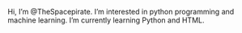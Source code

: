 Hi, I’m @TheSpacepirate.
I’m interested in python programming and machine learning.
I’m currently learning Python and HTML.

<!---
MaximusBlue/MaximusBlue is a ✨ special ✨ repository because its `README.md` (this file) appears on your GitHub profile.
You can click the Preview link to take a look at your changes.
--->
